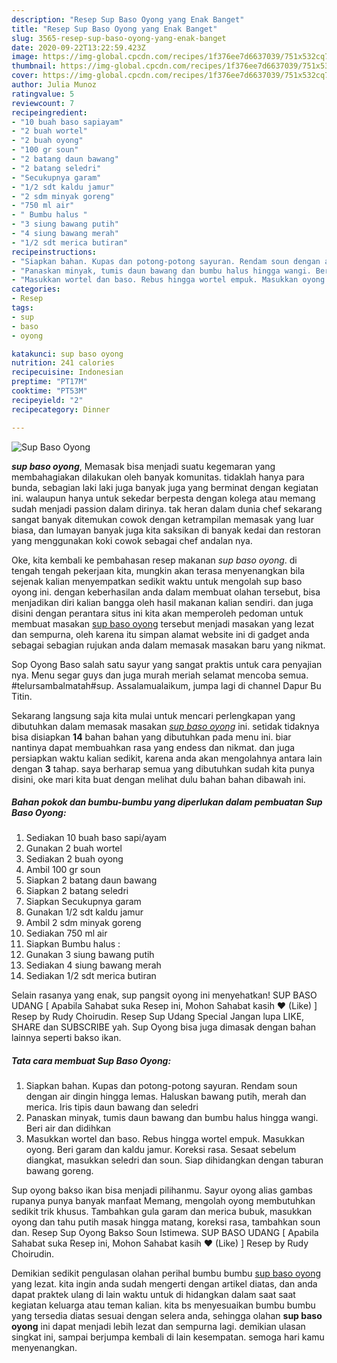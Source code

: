 ```yaml
---
description: "Resep Sup Baso Oyong yang Enak Banget"
title: "Resep Sup Baso Oyong yang Enak Banget"
slug: 3565-resep-sup-baso-oyong-yang-enak-banget
date: 2020-09-22T13:22:59.423Z
image: https://img-global.cpcdn.com/recipes/1f376ee7d6637039/751x532cq70/sup-baso-oyong-foto-resep-utama.jpg
thumbnail: https://img-global.cpcdn.com/recipes/1f376ee7d6637039/751x532cq70/sup-baso-oyong-foto-resep-utama.jpg
cover: https://img-global.cpcdn.com/recipes/1f376ee7d6637039/751x532cq70/sup-baso-oyong-foto-resep-utama.jpg
author: Julia Munoz
ratingvalue: 5
reviewcount: 7
recipeingredient:
- "10 buah baso sapiayam"
- "2 buah wortel"
- "2 buah oyong"
- "100 gr soun"
- "2 batang daun bawang"
- "2 batang seledri"
- "Secukupnya garam"
- "1/2 sdt kaldu jamur"
- "2 sdm minyak goreng"
- "750 ml air"
- " Bumbu halus "
- "3 siung bawang putih"
- "4 siung bawang merah"
- "1/2 sdt merica butiran"
recipeinstructions:
- "Siapkan bahan. Kupas dan potong-potong sayuran. Rendam soun dengan air dingin hingga lemas. Haluskan bawang putih, merah dan merica. Iris tipis daun bawang dan seledri"
- "Panaskan minyak, tumis daun bawang dan bumbu halus hingga wangi. Beri air dan didihkan"
- "Masukkan wortel dan baso. Rebus hingga wortel empuk. Masukkan oyong. Beri garam dan kaldu jamur. Koreksi rasa. Sesaat sebelum diangkat, masukkan seledri dan soun. Siap dihidangkan dengan taburan bawang goreng."
categories:
- Resep
tags:
- sup
- baso
- oyong

katakunci: sup baso oyong 
nutrition: 241 calories
recipecuisine: Indonesian
preptime: "PT17M"
cooktime: "PT53M"
recipeyield: "2"
recipecategory: Dinner

---
```



![Sup Baso Oyong](https://img-global.cpcdn.com/recipes/1f376ee7d6637039/751x532cq70/sup-baso-oyong-foto-resep-utama.jpg)

<b><i>sup baso oyong</i></b>, Memasak bisa menjadi suatu kegemaran yang membahagiakan dilakukan oleh banyak komunitas. tidaklah hanya para bunda, sebagian laki laki juga banyak juga yang berminat dengan kegiatan ini. walaupun hanya untuk sekedar berpesta dengan kolega atau memang sudah menjadi passion dalam dirinya. tak heran dalam dunia chef sekarang sangat banyak ditemukan cowok dengan ketrampilan memasak yang luar biasa, dan lumayan banyak juga kita saksikan di banyak kedai dan restoran yang menggunakan koki cowok sebagai chef andalan nya.

Oke, kita kembali ke pembahasan resep makanan <i>sup baso oyong</i>. di tengah tengah pekerjaan kita, mungkin akan terasa menyenangkan bila sejenak kalian menyempatkan sedikit waktu untuk mengolah sup baso oyong ini. dengan keberhasilan anda dalam membuat olahan tersebut, bisa menjadikan diri kalian bangga oleh hasil makanan kalian sendiri. dan juga disini dengan perantara situs ini kita akan memperoleh pedoman untuk membuat masakan <u>sup baso oyong</u> tersebut menjadi masakan yang lezat dan sempurna, oleh karena itu simpan alamat website ini di gadget anda sebagai sebagian rujukan anda dalam memasak masakan baru yang nikmat.

Sop Oyong Baso salah satu sayur yang sangat praktis untuk cara penyajian nya. Menu segar guys dan juga murah meriah selamat mencoba semua. #telursambalmatah#sup. Assalamualaikum, jumpa lagi di channel Dapur Bu Titin.


Sekarang langsung saja kita mulai untuk mencari perlengkapan yang dibutuhkan dalam memasak masakan <u><i>sup baso oyong</i></u> ini. setidak tidaknya bisa disiapkan <b>14</b> bahan bahan yang dibutuhkan pada menu ini. biar nantinya dapat membuahkan rasa yang endess dan nikmat. dan juga persiapkan waktu kalian sedikit, karena anda akan mengolahnya antara lain dengan <b>3</b> tahap. saya berharap semua yang dibutuhkan sudah kita punya disini, oke mari kita buat dengan melihat dulu bahan bahan dibawah ini.

<!--inarticleads1-->

##### Bahan pokok dan bumbu-bumbu yang diperlukan dalam pembuatan Sup Baso Oyong:

1. Sediakan 10 buah baso sapi/ayam
1. Gunakan 2 buah wortel
1. Sediakan 2 buah oyong
1. Ambil 100 gr soun
1. Siapkan 2 batang daun bawang
1. Siapkan 2 batang seledri
1. Siapkan Secukupnya garam
1. Gunakan 1/2 sdt kaldu jamur
1. Ambil 2 sdm minyak goreng
1. Sediakan 750 ml air
1. Siapkan  Bumbu halus :
1. Gunakan 3 siung bawang putih
1. Sediakan 4 siung bawang merah
1. Sediakan 1/2 sdt merica butiran


Selain rasanya yang enak, sup pangsit oyong ini menyehatkan! SUP BASO UDANG [ Apabila Sahabat suka Resep ini, Mohon Sahabat kasih ❤ (Like) ] Resep by Rudy Choirudin. Resep Sup Udang Special Jangan lupa LIKE, SHARE dan SUBSCRIBE yah. Sup Oyong bisa juga dimasak dengan bahan lainnya seperti bakso ikan. 

<!--inarticleads2-->

##### Tata cara membuat Sup Baso Oyong:

1. Siapkan bahan. Kupas dan potong-potong sayuran. Rendam soun dengan air dingin hingga lemas. Haluskan bawang putih, merah dan merica. Iris tipis daun bawang dan seledri
1. Panaskan minyak, tumis daun bawang dan bumbu halus hingga wangi. Beri air dan didihkan
1. Masukkan wortel dan baso. Rebus hingga wortel empuk. Masukkan oyong. Beri garam dan kaldu jamur. Koreksi rasa. Sesaat sebelum diangkat, masukkan seledri dan soun. Siap dihidangkan dengan taburan bawang goreng.


Sup oyong bakso ikan bisa menjadi pilihanmu. Sayur oyong alias gambas rupanya punya banyak manfaat Memang, mengolah oyong membutuhkan sedikit trik khusus. Tambahkan gula garam dan merica bubuk, masukkan oyong dan tahu putih masak hingga matang, koreksi rasa, tambahkan soun dan. Resep Sup Oyong Bakso Soun Istimewa. SUP BASO UDANG [ Apabila Sahabat suka Resep ini, Mohon Sahabat kasih ❤ (Like) ] Resep by Rudy Choirudin. 

Demikian sedikit pengulasan olahan perihal bumbu bumbu <u>sup baso oyong</u> yang lezat. kita ingin anda sudah mengerti dengan artikel diatas, dan anda dapat praktek ulang di lain waktu untuk di hidangkan dalam saat saat kegiatan keluarga atau teman kalian. kita bs menyesuaikan bumbu bumbu yang tersedia diatas sesuai dengan selera anda, sehingga olahan <b>sup baso oyong</b> ini dapat menjadi lebih lezat dan sempurna lagi. demikian ulasan singkat ini, sampai berjumpa kembali di lain kesempatan. semoga hari kamu menyenangkan.
